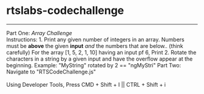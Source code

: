 # rtslabs-codechallenge
<hr>
Part One: <i>Array Challenge</i><br> Instructions:
1.  Print any given number of integers in an array.
          Numbers must be <b>above</b> the given <b>input</b> <i>and</i> the numbers that are below.. (think carefully)
          For the array [1, 5, 2, 1, 10] having an input pf 6, Print <Console.WriteLine('Above: 1, below: 4');>
2.  Rotate the characters in a string by a given input and have the overflow 
    appear at the beginning.
    Example: "MyString" rotated by 2 == "ngMyStri"
Part Two:<br>      
Navigate to "RTSCodeChallenge.js"<br><br>
Using Developer Tools, Press CMD + Shift + I <mac> || CTRL + Shift + i <pc> 
 
